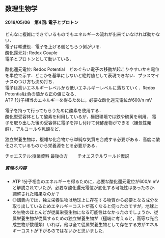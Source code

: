 ## 数理生物学

#### 2016/05/06　第4回: 電子とプロトン  
どんなに複雑にできているものでもエネルギーの流れが出来ていなければ動かない．  
電子は輸送役．電子を上げる側ともらう側がいる．  
酸化還元対: Redox Couple  
電子とプロトンとして動いている．  

酸化還元電位: Redox Potential　どのぐらい電子の移動が起こりやすいかを電位を単位で示す．どこかを基準にしないと絶対値として表現できない．プラスマイナスのつけ方も決め打ち．  
電子は高いエネルギーレベルから低いエネルギーレベルに落ちていく．Redox Potentialは負の値から正の値になる．  
ATP 1分子相当のエネルギーを得るために，必要な酸化還元電位が600/n mV

電子を持って行ってもらうために酸素を使用する．  
酸化型受容体として酸素を利用しているが，極限環境では鉄や硫黄を利用．
電子を取り出した後の受容体に電子を押し付けて発酵産物ができる（嫌気性発酵）．アルコールや乳酸など．  

独立栄養生物は，複雑な化合物から単純な気質を合成する必要がある．高度に酸化されているものから栄養源をとる必要がある．  

チオエステル:授業資料 最後の方　　
チオエステルワールド仮説

##### 質問の内容  
- ATP 1分子相当のエネルギーを得るために，必要な酸化還元電位が600/n mVと解説されていたが，必要な酸化還元電位が変化する可能性はあったのか．調整された結果なのか？  
- ◎講義内では，独立栄養生物は地球上に存在する物質から必要となる成分を取り出しているためエネルギーコストが高くなると伺ったのですが，地球上の生物のほとんどが従属栄養生物になる可能性はなかったのでしょうか．従属栄養生物が従属するための独立栄養生物が（極端に考えると，高等な光合成生物が数種類）いれば，他は全て従属栄養生物として存在する方がエネルギーコストが下がるのではないかと思いました．  
